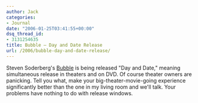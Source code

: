 ```yaml
---
author: Jack
categories:
- Journal
date: "2006-01-25T03:41:55+00:00"
dsq_thread_id:
- 3131254635
title: Bubble – Day and Date Release
url: /2006/bubble-day-and-date-release/
---
```


Steven Soderberg's [Bubble](<http://www.magpictures.com/profile.aspx?id=da26979c-156e-48f9-a1f9-6552edbfb851>) is being released "Day and Date," meaning simultaneous release in theaters and on DVD. Of course theater owners are panicking. Tell you what, make your big-theater-movie-going experience significantly better than the one in my living room and we'll talk. Your problems have nothing to do with release windows.